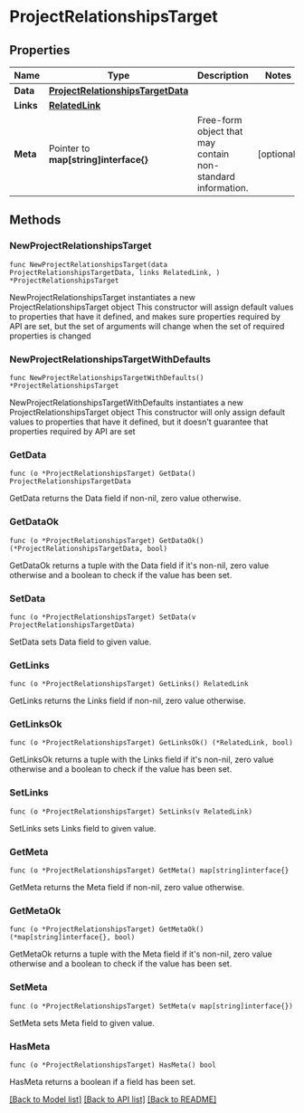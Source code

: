 # ProjectRelationshipsTarget

## Properties

Name | Type | Description | Notes
------------ | ------------- | ------------- | -------------
**Data** | [**ProjectRelationshipsTargetData**](ProjectRelationshipsTargetData.md) |  | 
**Links** | [**RelatedLink**](RelatedLink.md) |  | 
**Meta** | Pointer to **map[string]interface{}** | Free-form object that may contain non-standard information. | [optional] 

## Methods

### NewProjectRelationshipsTarget

`func NewProjectRelationshipsTarget(data ProjectRelationshipsTargetData, links RelatedLink, ) *ProjectRelationshipsTarget`

NewProjectRelationshipsTarget instantiates a new ProjectRelationshipsTarget object
This constructor will assign default values to properties that have it defined,
and makes sure properties required by API are set, but the set of arguments
will change when the set of required properties is changed

### NewProjectRelationshipsTargetWithDefaults

`func NewProjectRelationshipsTargetWithDefaults() *ProjectRelationshipsTarget`

NewProjectRelationshipsTargetWithDefaults instantiates a new ProjectRelationshipsTarget object
This constructor will only assign default values to properties that have it defined,
but it doesn't guarantee that properties required by API are set

### GetData

`func (o *ProjectRelationshipsTarget) GetData() ProjectRelationshipsTargetData`

GetData returns the Data field if non-nil, zero value otherwise.

### GetDataOk

`func (o *ProjectRelationshipsTarget) GetDataOk() (*ProjectRelationshipsTargetData, bool)`

GetDataOk returns a tuple with the Data field if it's non-nil, zero value otherwise
and a boolean to check if the value has been set.

### SetData

`func (o *ProjectRelationshipsTarget) SetData(v ProjectRelationshipsTargetData)`

SetData sets Data field to given value.


### GetLinks

`func (o *ProjectRelationshipsTarget) GetLinks() RelatedLink`

GetLinks returns the Links field if non-nil, zero value otherwise.

### GetLinksOk

`func (o *ProjectRelationshipsTarget) GetLinksOk() (*RelatedLink, bool)`

GetLinksOk returns a tuple with the Links field if it's non-nil, zero value otherwise
and a boolean to check if the value has been set.

### SetLinks

`func (o *ProjectRelationshipsTarget) SetLinks(v RelatedLink)`

SetLinks sets Links field to given value.


### GetMeta

`func (o *ProjectRelationshipsTarget) GetMeta() map[string]interface{}`

GetMeta returns the Meta field if non-nil, zero value otherwise.

### GetMetaOk

`func (o *ProjectRelationshipsTarget) GetMetaOk() (*map[string]interface{}, bool)`

GetMetaOk returns a tuple with the Meta field if it's non-nil, zero value otherwise
and a boolean to check if the value has been set.

### SetMeta

`func (o *ProjectRelationshipsTarget) SetMeta(v map[string]interface{})`

SetMeta sets Meta field to given value.

### HasMeta

`func (o *ProjectRelationshipsTarget) HasMeta() bool`

HasMeta returns a boolean if a field has been set.


[[Back to Model list]](../README.md#documentation-for-models) [[Back to API list]](../README.md#documentation-for-api-endpoints) [[Back to README]](../README.md)


